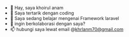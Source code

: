 - 👋 Hay, saya khoirul anam
- 👀 Saya tertarik dengan coding
- 🌱 Saya sedang belajar mengenai Framework laravel
- 💞️ ingin berkolaborasi dengan saya?
- 📫 hubungi saya lewat email @khrlanm70@gmail.com

<!---
anam592000/anam592000 is a ✨ special ✨ repository because its `README.md` (this file) appears on your GitHub profile.
You can click the Preview link to take a look at your changes.
--->

